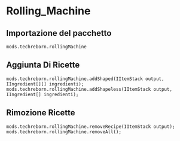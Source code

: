 # Rolling_Machine

## Importazione del pacchetto
`mods.techreborn.rollingMachine`

## Aggiunta Di Ricette
```zenscript
mods.techreborn.rollingMachine.addShaped(IItemStack output, IIngredient[][] ingredienti);
mods.techreborn.rollingMachine.addShapeless(IItemStack output, IIngredient[] ingredienti);
```

## Rimozione Ricette
```zenscript
mods.techreborn.rollingMachine.removeRecipe(IItemStack output);
mods.techreborn.rollingMachine.removeAll();
```